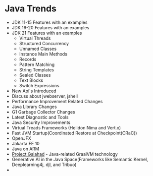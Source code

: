 # Java Trends

- JDK 11-15 Features with an examples
- JDK 16-20 Features with an examples
- JDK 21 Features with an examples
   - Virtual Threads
   - Structured Concurrency
   - Unnamed Classes
   - Instance Main Methods
   - Records
   - Pattern Matching
   - String Templates
   - Sealed Classes
   - Text Blocks
   - Switch Expressions
- New Api's Introduced
- Discuss about jwebserver, jshell
- Performance Improvement Related Changes
- Java Library Changes
- G1 Garbage Collector Changes
- Latest Diagnostic and Tools
- Java Security Improvements
- Virtual Treads Frameworks (Helidon Nima and Vert.x)
- Fast JVM Startup(Coordinated Restore at Checkpoint(CRaC))
- OpenJFX
- Jakarta EE 10
- Java on ARM
- [Project Galahad](https://openjdk.org/projects/galahad/) - Java-related GraalVM technology
- Generative AI in the Java Space(Frameworks like Semantic Kernel, Deeplearning4j, djl, and Tribuo)
- 
